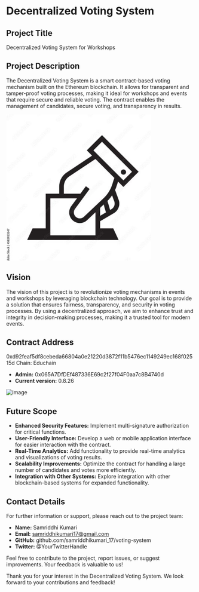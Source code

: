 # Decentralized Voting System

## Project Title
Decentralized Voting System for Workshops

## Project Description
The Decentralized Voting System is a smart contract-based voting mechanism built on the Ethereum blockchain. It allows for transparent and tamper-proof voting processes, making it ideal for workshops and events that require secure and reliable voting. The contract enables the management of candidates, secure voting, and transparency in results.

![alt text](logo.JPG)

## Vision
The vision of this project is to revolutionize voting mechanisms in events and workshops by leveraging blockchain technology. Our goal is to provide a solution that ensures fairness, transparency, and security in voting processes. By using a decentralized approach, we aim to enhance trust and integrity in decision-making processes, making it a trusted tool for modern events.

## Contract Address
0xd92feaf5df8cebeda66804a0e21220d3872f11b5476ec1149249ec168f02515d
Chain: Educhain
 - **Admin:** 0x065A7DfDEf487336E69c2f27f04F0aa7c8B4740d
 - **Current version:** 0.8.26

![image](https://github.com/user-attachments/assets/cbf31d5d-d3b3-404f-addb-444ed299023c)



## Future Scope
- **Enhanced Security Features:** Implement multi-signature authorization for critical functions.
- **User-Friendly Interface:** Develop a web or mobile application interface for easier interaction with the contract.
- **Real-Time Analytics:** Add functionality to provide real-time analytics and visualizations of voting results.
- **Scalability Improvements:** Optimize the contract for handling a large number of candidates and votes more efficiently.
- **Integration with Other Systems:** Explore integration with other blockchain-based systems for expanded functionality.

## Contact Details
For further information or support, please reach out to the project team:

- **Name:** Samriddhi Kumari
- **Email:** samriddhikumari17@gmail.com
- **GitHub:** github.com/samriddhikumari_17/voting-system
- **Twitter:** @YourTwitterHandle

Feel free to contribute to the project, report issues, or suggest improvements. Your feedback is valuable to us!

Thank you for your interest in the Decentralized Voting System. We look forward to your contributions and feedback!
